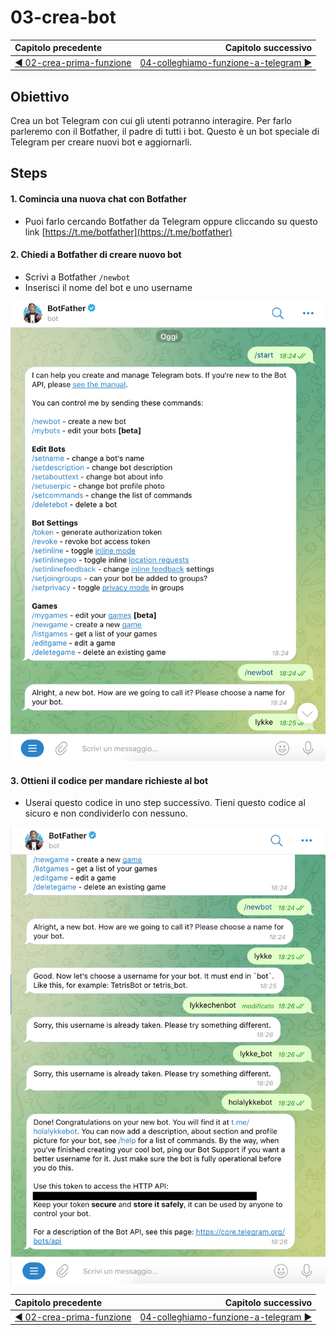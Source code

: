 # 03-crea-bot

| Capitolo precedente                                                                                                                                          | Capitolo successivo                                                                           |
| :--------------------------------------------------------------------------------------------------------------------------------------------------------------- | ---------------------------------------------------------------------------------------------------: |
| [◀︎ 02-crea-prima-funzione](../02-crea-prima-funzione)  | [04-colleghiamo-funzione-a-telegram ▶︎](../04-colleghiamo-funzione-a-telegram) |

## Obiettivo

Crea un bot Telegram con cui gli utenti potranno interagire. Per farlo parleremo con il Botfather, il padre di tutti i bot. Questo è un bot speciale di Telegram per creare nuovi bot e aggiornarli. 

## Steps

#### 1. Comincia una nuova chat con Botfather
- Puoi farlo cercando Botfather da Telegram oppure cliccando su questo link [https://t.me/botfather](https://t.me/botfather) 

#### 2. Chiedi a Botfather di creare nuovo bot
- Scrivi a Botfather `/newbot`
- Inserisci il nome del bot e uno username

<kbd>![0-fatherbot-1](../assets/Lessons/0-fatherbot-1.png)</kbd>

#### 3. Ottieni il codice per mandare richieste al bot
- Userai questo codice in uno step successivo. Tieni questo codice al sicuro e non condividerlo con nessuno.

<kbd>![0-fatherbot-1](../assets/Lessons/0-fatherbot-2.png)</kbd>


| Capitolo precedente                                                                                                                                          | Capitolo successivo                                                                           |
| :--------------------------------------------------------------------------------------------------------------------------------------------------------------- | ---------------------------------------------------------------------------------------------------: |
| [◀︎ 02-crea-prima-funzione](../02-crea-prima-funzione)  | [04-colleghiamo-funzione-a-telegram ▶︎](../04-colleghiamo-funzione-a-telegram) |